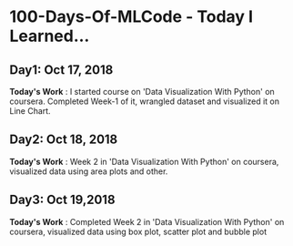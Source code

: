 # 100-Days-Of-MLCode - Today I Learned...
## Day1: Oct 17, 2018
**Today's Work** : I started course on 'Data Visualization With Python' on coursera. Completed Week-1 of it, wrangled dataset and visualized it on Line Chart.

## Day2: Oct 18, 2018
**Today's Work** : Week 2 in 'Data Visualization With Python' on coursera, visualized data using area plots and other.

## Day3: Oct 19,2018
**Today's Work** : Completed Week 2 in 'Data Visualization With Python' on coursera, visualized data using box plot, scatter plot and bubble plot
